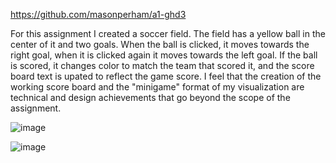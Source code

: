https://github.com/masonperham/a1-ghd3

For this assignment I created a soccer field. The field has a yellow ball in the center of it and two goals. When the ball is clicked, it moves towards the right goal, when it is clicked again it moves towards the left goal. If the ball is scored, it changes color to match the team that scored it, and the score board text is upated to reflect the game score. I feel that the creation of the working score board and the "minigame" format of my visualization are technical and design achievements that go beyond the scope of the assignment.

![image](https://github.com/masonperham/a1-ghd3/assets/87674389/10900f47-bf88-480b-92b3-19e82076b02c)

![image](https://github.com/masonperham/a1-ghd3/assets/87674389/d0c18d74-ca03-48a4-a9d3-28e8b561e717)
